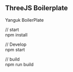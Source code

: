 ## ThreeJS Boilerplate
Yanguk BoilerPlate

// start  
npm install

// Develop  
npm start

// build  
npm run build
